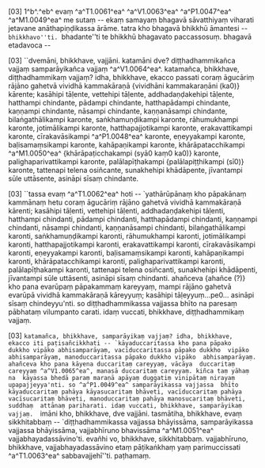 [03] 1^b^.^eb^ evaṃ ^a^T1.0061^ea^ ^a^V1.0063^ea^ ^a^P1.0047^ea^ ^a^M1.0049^ea^ me sutaṃ -- ekaṃ samayaṃ  bhagavā sāvatthiyaṃ viharati jetavane anāthapiṇḍikassa ārāme. tatra  kho bhagavā bhikkhū āmantesi -- ``bhikkhavo''ti. ``bhadante''ti  te bhikkhū bhagavato paccassosuṃ. bhagavā etadavoca --

[03] ``dvemāni, bhikkhave, vajjāni. katamāni dve?  diṭṭhadhammikañca vajjaṃ samparāyikañca vajjaṃ ^a^V1.0064^ea^. katamañca, bhikkhave,  diṭṭhadhammikaṃ vajjaṃ? idha, bhikkhave, ekacco passati coraṃ āgucāriṃ  rājāno gahetvā vividhā kammakāraṇā {vividhāni kammakaraṇāni (ka0)} kārente; kasāhipi tāḷente,  vettehipi tāḷente, addhadaṇḍakehipi tāḷente, hatthampi chindante,  pādampi chindante, hatthapādampi chindante, kaṇṇampi chindante,  nāsampi chindante, kaṇṇanāsampi chindante, bilaṅgathālikampi  karonte, saṅkhamuṇḍikampi karonte, rāhumukhampi karonte,  jotimālikampi karonte, hatthapajjotikampi karonte, erakavattikampi  karonte, cīrakavāsikampi ^a^P1.0048^ea^ karonte, eṇeyyakampi  karonte, baḷisamaṃsikampi karonte, kahāpaṇikampi karonte,  khārāpatacchikampi ^a^M1.0050^ea^ {khārāpaṭicchakampi (syā0 kaṃ0 ka0)} karonte,   palighaparivattikampi karonte,  palālapīṭhakampi {palālapiṭṭhikampi (sī0)} karonte, tattenapi telena osiñcante, sunakhehipi  khādāpente, jīvantampi sūle uttāsente, asināpi sīsaṃ chindante.

[03] ``tassa evaṃ ^a^T1.0062^ea^ hoti -- `yathārūpānaṃ kho pāpakānaṃ kammānaṃ  hetu coraṃ āgucāriṃ rājāno gahetvā vividhā kammakāraṇā kārenti;  kasāhipi tāḷenti, vettehipi tāḷenti, addhadaṇḍakehipi tāḷenti,  hatthampi chindanti, pādampi chindanti, hatthapādampi chindanti,  kaṇṇampi chindanti, nāsampi chindanti, kaṇṇanāsampi chindanti,  bilaṅgathālikampi karonti, saṅkhamuṇḍikampi karonti, rāhumukhampi  karonti, jotimālikampi karonti, hatthapajjotikampi karonti,  erakavattikampi karonti, cīrakavāsikampi karonti, eṇeyyakampi  karonti, baḷisamaṃsikampi karonti, kahāpaṇikampi karonti,  khārāpatacchikampi karonti, palighaparivattikampi karonti,  palālapīṭhakampi karonti, tattenapi telena osiñcanti, sunakhehipi  khādāpenti, jīvantampi sūle uttāsenti, asināpi sīsaṃ chindanti.  ahañceva {ahañce (?)} kho pana evarūpaṃ pāpakammaṃ kareyyaṃ, mampi rājāno  gahetvā evarūpā vividhā kammakāraṇā kāreyyuṃ; kasāhipi  tāḷeyyuṃ...pe0... asināpi sīsaṃ chindeyyu'nti. so  diṭṭhadhammikassa vajjassa bhīto na paresaṃ pābhataṃ vilumpanto carati.  idaṃ vuccati, bhikkhave, diṭṭhadhammikaṃ vajjaṃ.

[03] ``katamañca, bhikkhave, samparāyikaṃ vajjaṃ? idha, bhikkhave,  ekacco iti paṭisañcikkhati -- `kāyaduccaritassa kho pana pāpako  dukkho vipāko abhisamparāyaṃ, vacīduccaritassa pāpako dukkho  vipāko abhisamparāyaṃ, manoduccaritassa pāpako dukkho vipāko  abhisamparāyaṃ. ahañceva kho pana kāyena duccaritaṃ careyyaṃ, vācāya  duccaritaṃ careyyaṃ ^a^V1.0065^ea^, manasā duccaritaṃ careyyaṃ. kiñca taṃ yāhaṃ na  kāyassa bhedā paraṃ maraṇā apāyaṃ duggatiṃ vinipātaṃ nirayaṃ  upapajjeyya'nti. so ^a^P1.0049^ea^ samparāyikassa vajjassa  bhīto kāyaduccaritaṃ pahāya kāyasucaritaṃ bhāveti, vacīduccaritaṃ pahāya  vacīsucaritaṃ bhāveti, manoduccaritaṃ pahāya manosucaritaṃ bhāveti, suddhaṃ  attānaṃ pariharati. idaṃ vuccati, bhikkhave, samparāyikaṃ vajjaṃ.  ``imāni kho, bhikkhave, dve vajjāni. tasmātiha, bhikkhave, evaṃ  sikkhitabbaṃ -- `diṭṭhadhammikassa vajjassa bhāyissāma,  samparāyikassa vajjassa bhāyissāma, vajjabhīruno bhavissāma  ^a^M1.0051^ea^ vajjabhayadassāvino'ti. evañhi vo, bhikkhave, sikkhitabbaṃ.  vajjabhīruno, bhikkhave, vajjabhayadassāvino etaṃ pāṭikaṅkhaṃ yaṃ  parimuccissati ^a^T1.0063^ea^ sabbavajjehī''ti. paṭhamaṃ.